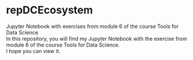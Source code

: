 # repDCEcosystem
Jupyter Notebook with exercises from module 6 of the course Tools for Data Science  
In this repository, you will find my Jupyter Notebook with the exercise from module 6 of the course Tools for Data Science.  
I hope you can view it.
